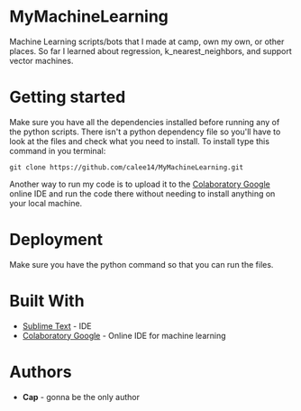 # MyMachineLearning
Machine Learning scripts/bots that I made at camp, own my own, or other places. 
So far I learned about regression, k_nearest_neighbors, and support vector machines.

# Getting started
Make sure you have all the dependencies installed before running any of the python scripts. There isn't a python dependency file so you'll have to look at the files and check what you need to install. To install type this command in you terminal:
```
git clone https://github.com/calee14/MyMachineLearning.git
```
Another way to run my code is to upload it to the [Colaboratory Google](https://colab.research.google.com/) online IDE and run the code there without needing to install anything on your local machine.

# Deployment
Make sure you have the python command so that you can run the files.

# Built With
- [Sublime Text](https://www.sublimetext.com/3) - IDE
- [Colaboratory Google](https://colab.research.google.com/) - Online IDE for machine learning

# Authors
- **Cap** - gonna be the only author

